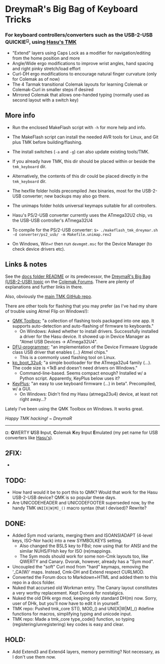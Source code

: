 DreymaR's Big Bag of Keyboard Tricks
====================================

### For keyboard controllers/converters such as the USB-2-USB QUICKIE<sup>[¤](#QICO)</sup>, using [Hasu's TMK][TMKG]

* "Extend" layers using Caps Lock as a modifier for navigation/editing from the home position and more
* Angle/Wide ergo modifications to improve wrist angles, hand spacing and right pinky stretch/load effort
* Curl-DH ergo modifications to encourage natural finger curvature (only for Colemak as of now)
* The 4 Tarmak transitional Colemak layouts for learning Colemak or Colemak-Curl in smaller steps if desired
* Mirrored Colemak that allows one-handed typing (normally used as second layout with a switch key)

More info
---------

* Run the enclosed MakeFlash script with `-h` for more help and info.
* The MakeFlash script can install the needed AVR tools for Linux, and Git plus TMK before building/flashing.
* The install switches (`-a` and `-g`) can also update existing tools/TMK.
* If you already have TMK, this dir should be placed within or beside the `tmk_keyboard` dir.
* Alternatively, the contents of this dir could be placed directly in the `tmk_keyboard` dir.
* The hexfile folder holds precompiled .hex binaries, most for the USB-2-USB converter; new backups may also go there.
* The unimaps folder holds universal keymaps suitable for all controllers.

* Hasu's PS/2-USB converter currently uses the ATmega32U2 chip, vs the USB-USB controller's ATmega32U4
* To compile for the PS/2-USB converter: `$> ./makeflash_tmk_dreymar.sh -d converter/ps2_usb/ -m Makefile.unimap.rev2`

* On Windows, Win+r then run `devmgmt.msc` for the Device Manager (to check device drivers etc).


Links & notes
-------------

See the [docs folder README][DOCS] or its predecessor, the [DreymaR's Big Bag (USB-2-USB) topic][DBBU] on the [Colemak Forums][CMKF].
There are plenty of explanations and further links in there.

Also, obviously the [main TMK GitHub repo][TMKG].

There are other tools for flashing that you may prefer (as I've had my share of trouble using Atmel Flip on Windows!):

* [QMK Toolbox](https://github.com/qmk/qmk_toolbox/); "a collection of flashing tools packaged into one app. It supports auto-detection and auto-flashing of firmware to keyboards."
  - On Windows: Asked whether to install drivers. Successfully installed a driver for the Hasu device. It showed up in Device Manager as "Atmel USB Devices -> ATmega32U4".
* [DFU-programmer](https://github.com/dfu-programmer/dfu-programmer); "an implementation of the Device Firmware Upgrade class USB driver that enables (...) Atmel chips."
  - This is a commonly used flashing tool on Linux.
* [kp_boot_32u4](https://github.com/ahtn/kp_boot_32u4); "a simple bootloader for the ATmega32u4 family (...). The code size is <1kB and doesn't need drivers on Windows."
  - Command-line-based. Seems compact enough? Installed w/ a Python script. Apparently, KeyPlus below uses it?
* [KeyPlus](https://github.com/ahtn/keyplus); "an easy to use keyboard firmware (...) in beta". Precompiled, w/ a GUI. 
  - On Windows: Didn't find my Hasu (atmega23u4) device, at least not right away...?

Lately I've been using the QMK Toolbox on Windows. It works great.
<br>

_Happy TMK hacking!_
_~ DreymaR_

___
<a name="QICO" title="QWERTY USB Input, Colemak Key Input Emulated">¤</a>: **Q**WERTY **U**SB **I**nput, **C**olemak **K**ey **I**nput **E**mulated (my pet name for USB converters like [Hasu's][HU2U]).

2FIX:
-----
- 

TODO:
-----
- How hard would it be to port this to QMK? Would that work for the Hasu USB-2-USB device? QMK is so popular these days.
- Are UNICODEHEADER and UNICODEFOOTER superseded now, by the handy TMK `UNI[X|W|M]_()` macro syntax (that I devised)? Rewrite?

DONE:
-----
- Added Sym mod variants, merging them and ISOANSIADAPT (4-level keys, ISO-Nor hack) into a new SYMBOLKEYS setting.
	- Also changed the BSLS key to FBsl; now using that for ANSI and the similar NUHS/FHsh key for ISO (re)mappings.
	- The Sym mods should work for some non-Cmk layouts too, like QWERTY and Canary. Dvorak, however, already has a "Sym mod".
- Uncoupled the "soft" Curl mod from "hard" keymaps, removing the '_CA(W)' maps. Instead, Cmk-DH and Extend respect CURLMOD.
- Converted the Forum docs to Markdown+HTML and added them to this repo in a docs folder.
- Nuked that accursed old Workman entry. The Canary layout constitutes a very worthy replacement. Kept Dvorak for nostalgics.
- Nuked the old DHk ergo mod, keeping only standard DH(m) now. Sorry, user of DHk, but you'll now have to edit it in yourself.
- TMK repo: Pushed tmk_core ST(), MOD_() and UNI[X|W|M]_() #define functions for macros, simplifying typing and unicode input.
- TMK repo: Made a tmk_core type_code() function, so typing (registering/unregistering) key codes is easy and clear.

HOLD:
-----
- Add Extend3 and Extend4 layers, memory permitting? Not necessary, as I don't use them now.


[TMKG]: https://github.com/tmk/tmk_keyboard (Hasu's TMK repository on GitHub)
[DBBU]: http://forum.colemak.com/viewtopic.php?id=2158 (DreymaR's Big Bag of Keyboard Tricks - USB edition)
[DOCS]: ./docs/README.md (The docs folder README, ported from the BigBag USB-2-USB Forum Topic)
[CMKF]: http://forum.colemak.com (Shai's Colemak forums)
[HU2U]: https://geekhack.org/index.php?topic=69169 (Hasu's USB-USB keyboard converter)
